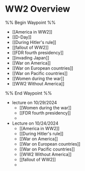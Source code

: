 # WW2 Overview
 
%% Begin Waypoint %%
- [[America in WW2]]
- [[D-Day]]
- [[During Hitler's rule]]
- [[fallout of WW2]]
- [[FDR fourth presidency]]
- [[invading Japan]]
- [[War on America]]
- [[War on European countries]]
- [[War on Pacific countries]]
- [[Women during the war]]
- [[WW2 Without America]]

%% End Waypoint %%

- lecture on 10/29/2024
	- [[Women during the war]]
	- [[FDR fourth presidency]]
	- 
- Lecture on 10/24/2024
	- [[America in WW2]]
	- [[During Hitler's rule]]
	- [[War on America]]
	- [[War on European countries]]
	- [[War on Pacific countries]]
	- [[WW2 Without America]]
	- [[fallout of WW2]]
	- 